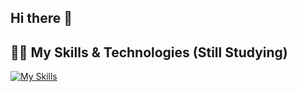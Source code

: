 ## Hi there 👋

## 👨‍💻 My Skills & Technologies (Still Studying)

[![My Skills](https://skillicons.dev/icons?i=html,css,tailwind,js,git,github,react,nodejs,express,mongodb,postgre)](https://skillicons.dev)
<!--
**AlvaroGiachettoCosta/AlvaroGiachettoCosta** is a ✨ _special_ ✨ repository because its `README.md` (this file) appears on your GitHub profile.

Here are some ideas to get you started:

- 🔭 I’m currently working on ...
- 🌱 I’m currently learning ...
- 👯 I’m looking to collaborate on ...
- 🤔 I’m looking for help with ...
- 💬 Ask me about ...
- 📫 How to reach me: ...
- 😄 Pronouns: ...
- ⚡ Fun fact: ...
-->
